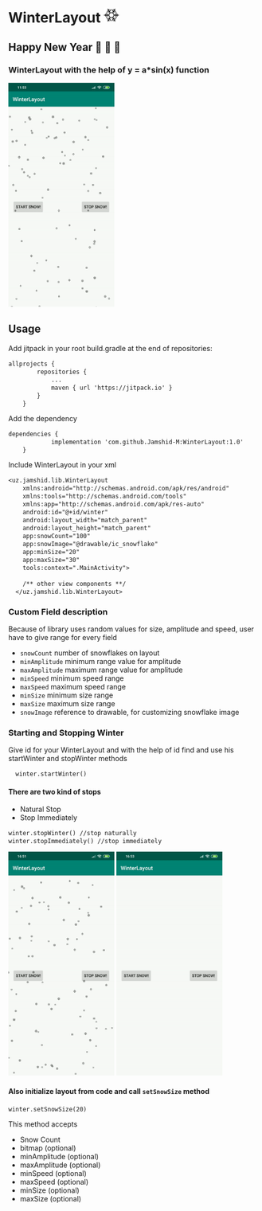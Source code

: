 # WinterLayout <img src="https://github.com/Jamshid-M/WinterLayout/blob/master/gifs/snowflake.png" height="30" width="30">

## Happy New Year :tada: :santa: :christmas_tree:

### WinterLayout with the help of y = a*sin(x) function

<img src ="https://github.com/Jamshid-M/WinterLayout/blob/master/gifs/winter.gif" height="450" width="213">


## Usage

Add jitpack in your root build.gradle at the end of repositories:

```
allprojects {
		repositories {
			...
			maven { url 'https://jitpack.io' }
		}
	}
  ```
  
Add the dependency
```
dependencies {
	        implementation 'com.github.Jamshid-M:WinterLayout:1.0'
	}
```

Include WinterLayout in your xml

```
<uz.jamshid.lib.WinterLayout 
    xmlns:android="http://schemas.android.com/apk/res/android"
    xmlns:tools="http://schemas.android.com/tools"
    xmlns:app="http://schemas.android.com/apk/res-auto"
    android:id="@+id/winter"
    android:layout_width="match_parent"
    android:layout_height="match_parent"
    app:snowCount="100"
    app:snowImage="@drawable/ic_snowflake"
    app:minSize="20"
    app:maxSize="30"
    tools:context=".MainActivity">
    
    /** other view components **/
  </uz.jamshid.lib.WinterLayout>
```
 
### Custom Field description

Because of library uses random values for size, amplitude and speed, user have to give range for every field

* ```snowCount``` number of snowflakes on layout
* ```minAmplitude``` minimum range value for amplitude
* ```maxAmplitude``` maximum range value for amplitude
* ```minSpeed``` minimum speed range
* ```maxSpeed``` maximum speed range
* ```minSize``` minimum size range
* ```maxSize``` maximum size range
* ```snowImage``` reference to drawable, for customizing snowflake image


### Starting and Stopping Winter

Give id for your WinterLayout and with the help of id find and use his startWinter and stopWinter methods
```
  winter.startWinter()
```

#### There are two kind of stops
* Natural Stop
* Stop Immediately

```
winter.stopWinter() //stop naturally
winter.stopImmediately() //stop immediately
```

<img src ="https://github.com/Jamshid-M/WinterLayout/blob/master/gifs/stop_normal.gif" height="450" width="213"> <img src ="https://github.com/Jamshid-M/WinterLayout/blob/master/gifs/stop_immediately.gif" height="450" width="213">

#### Also initialize layout from code and call ```setSnowSize``` method

```
winter.setSnowSize(20)
```
This method accepts
* Snow Count 
* bitmap (optional)
* minAmplitude (optional)
* maxAmplitude (optional)
* minSpeed (optional)
* maxSpeed (optional)
* minSize (optional)
* maxSize (optional)
